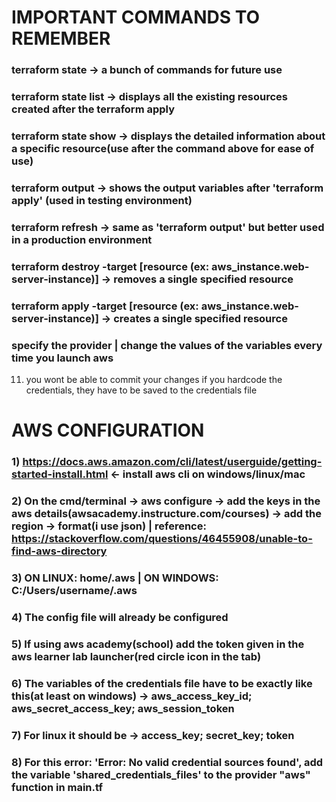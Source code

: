 # IMPORTANT COMMANDS TO REMEMBER #

### terraform state -> a bunch of commands for future use
### terraform state list -> displays all the existing resources created after the terraform apply
### terraform state show -> displays the detailed information about a specific resource(use after the command above for ease of use)
### terraform output -> shows the output variables after 'terraform apply' (used in testing environment)
### terraform refresh -> same as 'terraform output' but better used in a production environment
### terraform destroy -target [resource (ex: aws_instance.web-server-instance)] -> removes a single specified resource
### terraform apply -target [resource (ex: aws_instance.web-server-instance)] -> creates a single specified resource
### specify the provider | change the values of the variables every time you launch aws 
11) you wont be able to commit your changes if you hardcode the credentials, they have to be saved to the credentials file



# AWS CONFIGURATION #

### 1) https://docs.aws.amazon.com/cli/latest/userguide/getting-started-install.html <- install aws cli on windows/linux/mac
### 2) On the cmd/terminal -> aws configure -> add the keys in the aws details(awsacademy.instructure.com/courses) -> add the region -> format(i use json) | reference: https://stackoverflow.com/questions/46455908/unable-to-find-aws-directory
### 3) ON LINUX: home/.aws | ON WINDOWS: C:/Users/username/.aws
### 4) The config file will already be configured
### 5) If using aws academy(school) add the token given in the aws learner lab launcher(red circle icon in the tab)
### 6) The variables of the credentials file have to be exactly like this(at least on windows) -> aws_access_key_id; aws_secret_access_key; aws_session_token
### 7) For linux it should be -> access_key; secret_key; token
### 8) For this error: 'Error: No valid credential sources found', add the variable 'shared_credentials_files' to the provider "aws" function in main.tf
